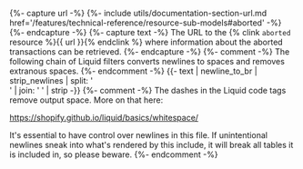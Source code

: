 {%- capture url -%}
    {%- include utils/documentation-section-url.md
        href='/features/technical-reference/resource-sub-models#aborted' -%}
{%- endcapture -%}
{%- capture text -%}
The URL to the {% clink `aborted` resource %}{{ url }}{% endclink %} where
information about the aborted transactions can be retrieved.
{%- endcapture -%}
{%- comment -%}
The following chain of Liquid filters converts newlines to spaces and removes
extranous spaces.
{%- endcomment -%}
{{- text | newline_to_br | strip_newlines | split: '<br />' | join: ' ' | strip -}}
{%- comment -%}
The dashes in the Liquid code tags remove output space. More on that here:

<https://shopify.github.io/liquid/basics/whitespace/>

It's essential to have control over newlines in this file. If unintentional
newlines sneak into what's rendered by this include, it will break all tables
it is included in, so please beware.
{%- endcomment -%}
